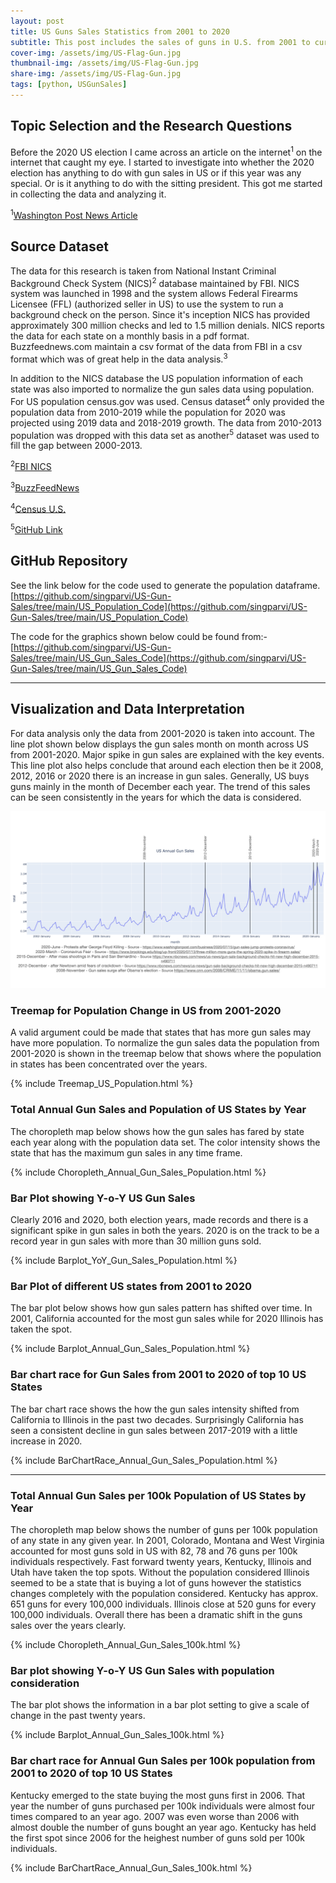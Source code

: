 ```yaml
---
layout: post
title: US Guns Sales Statistics from 2001 to 2020
subtitle: This post includes the sales of guns in U.S. from 2001 to current.
cover-img: /assets/img/US-Flag-Gun.jpg
thumbnail-img: /assets/img/US-Flag-Gun.jpg
share-img: /assets/img/US-Flag-Gun.jpg
tags: [python, USGunSales]
---
```


## Topic Selection and the Research Questions
Before the 2020 US election I came across an article on the internet<sup>1</sup> on the internet that caught my eye. I started to investigate into whether the 2020 election has anything to do with gun sales in US or if this year was any special. Or is it anything to do with the sitting president. This got me started in collecting the data and analyzing it. 

<sup>1</sup>[Washington Post News Article](https://www.washingtonpost.com/business/2020/10/29/walmart-guns-civil-unres/)


## Source Dataset

The data for this research is taken from National Instant Criminal Background Check System (NICS)<sup>2</sup> database maintained by FBI. NICS system was launched in 1998 and the system allows Federal Firearms Licensee (FFL) (authorized seller in US) to use the system to run a background check on the person. Since it's inception NICS has provided approximately 300 million checks and led to 1.5 million denials. NICS reports the data for each state on a monthly basis in a pdf format. Buzzfeednews.com maintain a csv format of the data from FBI in a csv format which was of great help in the data analysis.<sup>3</sup>

In addition to the NICS database the US population information of each state was also imported to normalize the gun sales data using population. For US population census.gov was used. Census dataset<sup>4</sup> only provided the population data from 2010-2019 while the population for 2020 was projected using 2019 data and 2018-2019 growth. The data from 2010-2013 population was dropped with this data set as another<sup>5</sup> dataset was used to fill the gap between 2000-2013.


<sup>2</sup>[FBI NICS](https://www.fbi.gov/services/cjis/nics) 

<sup>3</sup>[BuzzFeedNews](https://github.com/BuzzFeedNews/nics-firearm-background-checks)

<sup>4</sup>[Census U.S.](http://www2.census.gov/programs-surveys/popest/datasets/2010-2019/national/totals/nst-est2019-alldata.csv)

<sup>5</sup>[GitHub Link](https://github.com/jakevdp/data-USstates)



## GitHub Repository

See the link below for the code used to generate the population dataframe.
[https://github.com/singparvi/US-Gun-Sales/tree/main/US_Population_Code](https://github.com/singparvi/US-Gun-Sales/tree/main/US_Population_Code)

The code for the graphics shown below could be found from:-
[https://github.com/singparvi/US-Gun-Sales/tree/main/US_Gun_Sales_Code](https://github.com/singparvi/US-Gun-Sales/tree/main/US_Gun_Sales_Code)

---
## Visualization and Data Interpretation

For data analysis only the data from 2001-2020 is taken into account. The line plot shown below displays the gun sales month on month across US from 2001-2020. Major spike in gun sales are explained with the key events. This line plot also helps conclude that around each election then be it 2008, 2012, 2016 or 2020 there is an increase in gun sales. 
Generally, US buys guns mainly in the month of December each year. The trend of this sales can be seen consistently in the years for which the data is considered.

![Annual Gun Sales Events](https://github.com/singparvi/singparvi.github.io/raw/8ecf4bc80cf1feceac6fbf9a9699a69799a41335/assets/img/US_Annual_Gun_Sales_Events.jpeg)

### Treemap for Population Change in US from 2001-2020

A valid argument could be made that states that has more gun sales may have more population. To normalize the gun sales data the population from 2001-2020 is shown in the treemap below that shows where the population in states has been concentrated over the years.

{% include Treemap_US_Population.html %}

### Total Annual Gun Sales and Population of US States by Year

The choropleth map below shows how the gun sales has fared by state each year along with the population data set. The color intensity shows the state that has the maximum gun sales in any time frame.

{% include Choropleth_Annual_Gun_Sales_Population.html %}
### Bar Plot showing Y-o-Y US Gun Sales

Clearly 2016 and 2020, both election years, made records and there is a significant spike in gun sales in both the years. 2020 is on the track to be a record year in gun sales with more than 30 million guns sold.

{% include Barplot_YoY_Gun_Sales_Population.html %}

### Bar Plot of different US states from 2001 to 2020

The bar plot below shows how gun sales pattern has shifted over time. In 2001, California accounted for the most gun sales while for 2020 Illinois has taken the spot.

{% include Barplot_Annual_Gun_Sales_Population.html %}

### Bar chart race for Gun Sales from 2001 to 2020 of top 10 US States

The bar chart race shows the how the gun sales intensity shifted from California to Illinois in the past two decades. Surprisingly California has seen a consistent decline in gun sales between 2017-2019 with a little increase in 2020.

{% include BarChartRace_Annual_Gun_Sales_Population.html %}

---
### Total Annual Gun Sales per 100k Population of US States by Year

The choropleth map below shows the number of guns per 100k population of any state in any given year. In 2001, Colorado, Montana and West Virginia accounted for most guns sold in US with 82, 78 and 76 guns per 100k individuals respectively. Fast forward twenty years, Kentucky, Illinois and Utah have taken the top spots. Without the population considered Illinois seemed to be a state that is buying a lot of guns however the statistics changes completely with the population considered. Kentucky has approx. 651 guns for every 100,000 individuals. Illinois close at 520 guns for every 100,000 individuals. Overall there has been a dramatic shift in the guns sales over the years clearly. 

{% include Choropleth_Annual_Gun_Sales_100k.html %}

### Bar plot showing Y-o-Y US Gun Sales with population consideration

The bar plot shows the information in a bar plot setting to give a scale of change in the past twenty years. 

{% include Barplot_Annual_Gun_Sales_100k.html %}

### Bar chart race for Annual Gun Sales per 100k population from 2001 to 2020  of top 10 US States 

Kentucky emerged to the state buying the most guns first in 2006. That year the number of guns purchased per 100k individuals were almost four times compared to an year ago. 2007 was even worse than 2006 with almost double the number of guns bought an year ago. Kentucky has held the first spot since 2006 for the heighest number of guns sold per 100k individuals.

{% include BarChartRace_Annual_Gun_Sales_100k.html %}


